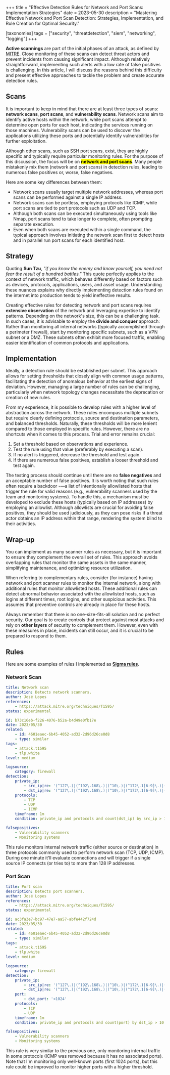 +++
title = "Effective Detection Rules for Network and Port Scans: Implementation Strategies"
date  = 2023-05-30
description = "Mastering Effective Network and Port Scan Detection: Strategies, Implementation, and Rule Creation for Optimal Security."

[taxonomies]
tags = ["security", "threatdetection", "siem", "networking", "logging"]
+++

**Active scannings** are part of the initial phases of an attack, as defined by [MITRE](https://attack.mitre.org/tactics/TA0043/).  Close monitoring of these scans can detect threat actors and prevent incidents from causing significant impact.  Although relatively straightforward, implementing such alerts with a low rate of false positives is challenging.  In this article, I will discuss the reasons behind this difficulty and present effective approaches to tackle the problem and create accurate detection rules.


## Scans
It is important to keep in mind that there are at least three types of scans: **network scans**, **port scans**, and **vulnerability scans**. Network scans aim to identify active hosts within the network, while port scans attempt to determine open ports for each host, indicating the services running on those machines.  Vulnerability scans can be used to discover the applications utilizing these ports and potentially identify vulnerabilities for further exploitation.

Although other scans, such as SSH port scans, exist, they are highly specific and typically require particular monitoring rules.  For the purpose of this discussion, the focus will be on <mark>**network and port scans**</mark>.  Many people mistakenly mix them (network and port scans) in detection rules, leading to numerous false positives or, worse, false negatives.

Here are some key differences between them:

- Network scans usually target multiple network addresses, whereas port scans can be performed against a single IP address.
- Network scans can be portless, employing protocols like ICMP, while port scans are tied to port protocols such as UDP and TCP.
- Although both scans can be executed simultaneously using tools like Nmap, port scans tend to take longer to complete, often prompting separate execution.
- Even when both scans are executed within a single command, the typical approach involves initiating the network scan first to detect hosts and in parallel run port scans for each identified host.


## Strategy
Quoting **Sun Tzu**, *"if you know the enemy and know yourself, you need not fear the result of a hundred battles."*  This quote perfectly applies to the context of network traffic, which behaves differently based on factors such as devices, protocols, applications, users, and asset usage.  Understanding these nuances explains why directly implementing detection rules found on the internet into production tends to yield ineffective results.

Creating effective rules for detecting network and port scans requires **extensive observation** of the network and leveraging expertise to identify patterns.  Depending on the network's size, this can be a challenging task.  In such cases, it is advisable to employ the **divide and conquer** approach: Rather than monitoring all internal networks (typically accomplished through a perimeter firewall), start by monitoring specific subnets, such as a VPN subnet or a DMZ.  These subnets often exhibit more focused traffic, enabling easier identification of common protocols and applications.


## Implementation
Ideally, a detection rule should be established per subnet.  This approach allows for setting thresholds that closely align with common usage patterns, facilitating the detection of anomalous behavior at the earliest signs of deviation.  However, managing a large number of rules can be challenging, particularly when network topology changes necessitate the deprecation or creation of new rules.

From my experience, it is possible to develop rules with a higher level of abstraction across the network.  These rules encompass multiple subnets but require clearly defining protocols, source and destination parameters, and balanced thresholds.  Naturally, these thresholds will be more lenient compared to those employed in specific rules.  However, there are no shortcuts when it comes to this process.  Trial and error remains crucial:

1. Set a threshold based on observations and experience.
2. Test the rule using that value (preferably by executing a scan).
3. If no alert is triggered, decrease the threshold and test again.
4. If there are numerous false positives, establish a looser threshold and test again.

The testing process should continue until there are no **false negatives** and an acceptable number of false positives.  It is worth noting that such rules often require a backdoor -—a list of intentionally allowlisted hosts that trigger the rule for valid reasons (e.g., vulnerability scanners used by the team and monitoring systems).  To handle this, a mechanism must be developed to exclude these hosts (typically based on IP addresses) by employing an allowlist.  Although allowlists are crucial for avoiding false positives, they should be used judiciously, as they can pose risks if a threat actor obtains an IP address within that range, rendering the system blind to their activities.


## Wrap-up
You can implement as many scanner rules as necessary, but it is important to ensure they complement the overall set of rules.  This approach avoids overlapping rules that monitor the same assets in the same manner, simplifying maintenance, and optimizing resource utilization.

When referring to complementary rules, consider (for instance) having network and port scanner rules to monitor the internal network, along with additional rules that monitor allowlisted hosts.  These additional rules can detect abnormal behavior associated with the allowlisted hosts, such as logins at different times, root logins, and other suspicious activities.  This assumes that preventive controls are already in place for these hosts.

Always remember that there is no one-size-fits-all solution and no perfect security.  Our goal is to create controls that protect against most attacks and rely on **other layers** of security to complement them.  However, even with these measures in place, incidents can still occur, and it is crucial to be prepared to respond to them.


## Rules
Here are some examples of rules I implemented as **[Sigma rules](https://github.com/SigmaHQ/sigma)**.

### Network Scan

```yaml
title: Network scan
description: Detects network scanners.
author: José Lopes
references:
    - https://attack.mitre.org/techniques/T1595/
status: experimental

id: b73c16eb-f226-4076-b52a-b4d49e0fb17e
date: 2023/05/30
related:
    - id: 4601eaec-6b45-4052-ad32-2d96d26ce0d8
    - type: similar
tags:
    - attack.t1595
    - tlp.white
level: medium

logsource:
    category: firewall
detection:
    private_ip:
        - src_ip|re: '(^127\.)|(^192\.168\.)|(^10\.)|(^172\.1[6-9]\.)|(^172\.2[0-9]\.)|(^172\.3[0-1]\.)|(^::1$)|(^[fF][cCdD])'
        - dst_ip|re: '(^127\.)|(^192\.168\.)|(^10\.)|(^172\.1[6-9]\.)|(^172\.2[0-9]\.)|(^172\.3[0-1]\.)|(^::1$)|(^[fF][cCdD])'
    protocols:
        - TCP
        - UDP
        - ICMP
    timeframe: 1m
    condition: private_ip and protocols and count(dst_ip) by src_ip > 128

falsepositives:
    - Vulnerability scanners
    - Monitoring systems
```

This rule monitors internal network traffic (either source or destination) in three protocols commonly used to perform network scan (TCP, UDP, ICMP).  During one minute it'll evaluate connections and will trigger if a single source IP connects (or tries to) to more than 128 IP addresses.

### Port Scan

```yaml
title: Port scan
description: Detects port scanners.
author: José Lopes
references:
    - https://attack.mitre.org/techniques/T1595/
status: experimental

id: ac3fa3e7-bc97-47e7-aa57-abfe442f724d
date: 2023/05/30
related:
    - id: 4601eaec-6b45-4052-ad32-2d96d26ce0d8
    - type: similar
tags:
    - attack.t1595
    - tlp.white
level: medium

logsource:
    category: firewall
detection:
    private_ip:
        - src_ip|re: '(^127\.)|(^192\.168\.)|(^10\.)|(^172\.1[6-9]\.)|(^172\.2[0-9]\.)|(^172\.3[0-1]\.)|(^::1$)|(^[fF][cCdD])'
        - dst_ip|re: '(^127\.)|(^192\.168\.)|(^10\.)|(^172\.1[6-9]\.)|(^172\.2[0-9]\.)|(^172\.3[0-1]\.)|(^::1$)|(^[fF][cCdD])'
    port:
        - dst_port: '<1024'
    protocols:
        - TCP
        - UDP
    timeframe: 1m
    condition: private_ip and protocols and count(port) by dst_ip > 10

falsepositives:
    - Vulnerability scanners
    - Monitoring systems
```

This rule is very similar to the previous one, only monitoring internal traffic in some protocols (ICMP was removed because it has no associated ports).  Note that I'm monitoring only well-known ports (first 1024 ports), but this rule could be improved to monitor higher ports with a higher threshold.
